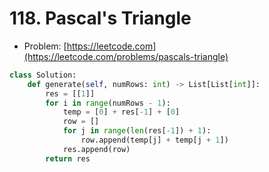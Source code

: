 # 118. Pascal's Triangle

- Problem: [https://leetcode.com](https://leetcode.com/problems/pascals-triangle)

```python
class Solution:
    def generate(self, numRows: int) -> List[List[int]]:
        res = [[1]]
        for i in range(numRows - 1):
            temp = [0] + res[-1] + [0]
            row = []
            for j in range(len(res[-1]) + 1):
                row.append(temp[j] + temp[j + 1])
            res.append(row)
        return res
```